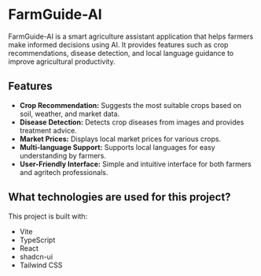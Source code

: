 # FarmGuide-AI

FarmGuide-AI is a smart agriculture assistant application that helps farmers make informed decisions using AI. It provides features such as crop recommendations, disease detection, and local language guidance to improve agricultural productivity.

## Features

- **Crop Recommendation:** Suggests the most suitable crops based on soil, weather, and market data.
- **Disease Detection:** Detects crop diseases from images and provides treatment advice.
- **Market Prices:** Displays local market prices for various crops.
- **Multi-language Support:** Supports local languages for easy understanding by farmers.
- **User-Friendly Interface:** Simple and intuitive interface for both farmers and agritech professionals.

## What technologies are used for this project?

This project is built with:

- Vite
- TypeScript
- React
- shadcn-ui
- Tailwind CSS

